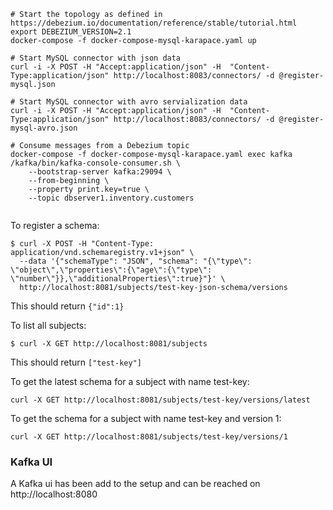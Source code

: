 ```shell
# Start the topology as defined in https://debezium.io/documentation/reference/stable/tutorial.html
export DEBEZIUM_VERSION=2.1
docker-compose -f docker-compose-mysql-karapace.yaml up

# Start MySQL connector with json data
curl -i -X POST -H "Accept:application/json" -H  "Content-Type:application/json" http://localhost:8083/connectors/ -d @register-mysql.json

# Start MySQL connector with avro servialization data
curl -i -X POST -H "Accept:application/json" -H  "Content-Type:application/json" http://localhost:8083/connectors/ -d @register-mysql-avro.json

# Consume messages from a Debezium topic
docker-compose -f docker-compose-mysql-karapace.yaml exec kafka /kafka/bin/kafka-console-consumer.sh \
    --bootstrap-server kafka:29094 \
    --from-beginning \
    --property print.key=true \
    --topic dbserver1.inventory.customers
	
```


To register a schema:
```shell
$ curl -X POST -H "Content-Type: application/vnd.schemaregistry.v1+json" \
  --data '{"schemaType": "JSON", "schema": "{\"type\": \"object\",\"properties\":{\"age\":{\"type\": \"number\"}},\"additionalProperties\":true}"}' \
  http://localhost:8081/subjects/test-key-json-schema/versions
```
This should return ```{"id":1}```

To list all subjects:
```shell
$ curl -X GET http://localhost:8081/subjects
```
This should return ```["test-key"]```

To get the latest schema for a subject with name test-key:
```shell
curl -X GET http://localhost:8081/subjects/test-key/versions/latest
```

To get the schema for a subject with name test-key and version 1:
```shell
curl -X GET http://localhost:8081/subjects/test-key/versions/1
```


### Kafka UI
A Kafka ui has been add to the setup and can be reached on http://localhost:8080
